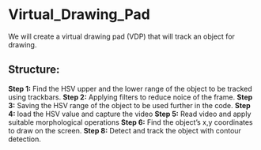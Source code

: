 # Virtual_Drawing_Pad
We will create a virtual drawing pad (VDP) that will track an object for drawing. 

## Structure: 
**Step 1:** Find the HSV upper and the lower range of the object to be tracked using trackbars.
**Step 2:** Applying filters to reduce noice of the frame. 
**Step 3:** Saving the HSV range of the object to be used further in the code. 
**Step 4:** load the HSV value and capture the video 
**Step 5:** Read video and apply suitable morphological operations 
**Step 6:** Find the object’s x,y coordinates to draw on the screen.
**Step 8:** Detect and track the object with contour detection.
